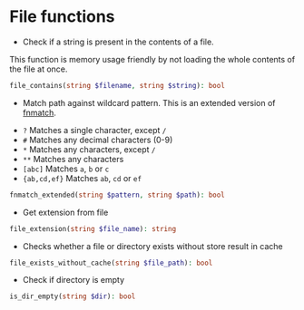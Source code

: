 # File functions

- Check if a string is present in the contents of a file.

This function is memory usage friendly by not loading the whole contents of the file at once.

```php
file_contains(string $filename, string $string): bool
```    

- Match path against wildcard pattern. This is an extended version of [fnmatch](http://php.net/fnmatch).

* `?` Matches a single character, except `/`
* `#` Matches any decimal characters (0-9)
* `*` Matches any characters, except `/`
* `**` Matches any characters
* `[abc]` Matches `a`, `b` or `c`
* `{ab,cd,ef}` Matches `ab`, `cd` or `ef`

```php
fnmatch_extended(string $pattern, string $path): bool
```

- Get extension from file

```php
file_extension(string $file_name): string
```

- Checks whether a file or directory exists without store result in cache

```php
file_exists_without_cache(string $file_path): bool
```

- Check if directory is empty

```php
is_dir_empty(string $dir): bool
```